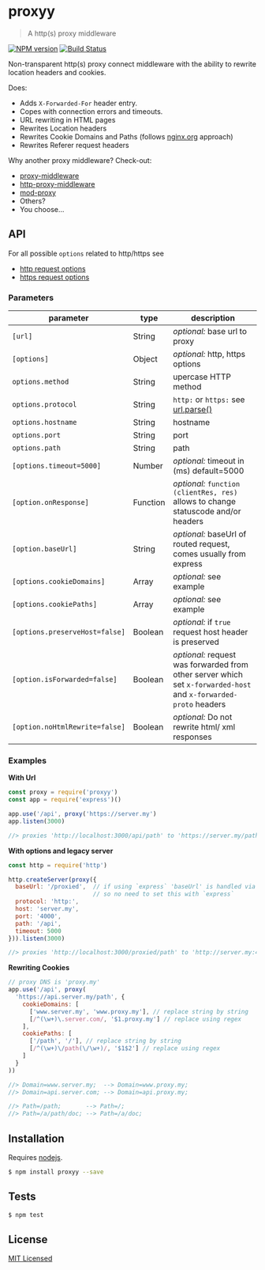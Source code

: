 # proxyy

> A http(s) proxy middleware

[![NPM version](https://badge.fury.io/js/proxyy.svg)](https://www.npmjs.com/package/proxyy/)
[![Build Status](https://app.travis-ci.com/commenthol/proxyy.svg?branch=master)](https://app.travis-ci.com/commenthol/proxyy)

Non-transparent http(s) proxy connect middleware with the ability to rewrite location headers and cookies.

Does:
- Adds `X-Forwarded-For` header entry.
- Copes with connection errors and timeouts.
- URL rewriting in HTML pages
- Rewrites Location headers
- Rewrites Cookie Domains and Paths (follows [nginx.org](http://nginx.org/en/docs/http/ngx_http_proxy_module.html#proxy_cookie_domain) approach)
- Rewrites Referer request headers

Why another proxy middleware? Check-out:
- [proxy-middleware](https://www.npmjs.com/package/proxy-middleware)
- [http-proxy-middleware](https://www.npmjs.com/package/http-proxy-middleware)
- [mod-proxy](https://www.npmjs.com/package/mod-proxy)
- Others?
- You choose...

## API

For all possible `options` related to http/https see
- [http request options](https://nodejs.org/api/http.html#http_http_request_options_callback)
- [https request options](https://nodejs.org/api/https.html#https_https_request_options_callback)

### Parameters

| parameter                 | type     | description                    |
| ------------------------- | -------- | -------------------------------|
| `[url]`                   | String   | _optional:_ base url to proxy  |
| `[options]`               | Object   | _optional:_ http, https options |
| `options.method`          | String   | upercase HTTP method |
| `options.protocol`        | String   | `http:` or `https:` see [url.parse()][url.parse] |
| `options.hostname`        | String   | hostname |
| `options.port`            | String   | port     |
| `options.path`            | String   | path     |
| `[options.timeout=5000]`  | Number   | _optional:_ timeout in (ms) default=5000 |
| `[option.onResponse]`     | Function | _optional:_ `function (clientRes, res)` allows to change statuscode and/or headers |
| `[option.baseUrl]`        | String   | _optional:_ baseUrl of routed request, comes usually from express |
| `[options.cookieDomains]` | Array    | _optional:_  see example |
| `[options.cookiePaths]`   | Array    | _optional:_  see example |
| `[options.preserveHost=false]`  | Boolean  | _optional:_  if `true` request host header is preserved |
| `[option.isForwarded=false]`    | Boolean  | _optional:_  request was forwarded from other server which set `x-forwarded-host` and `x-forwarded-proto` headers |
| `[option.noHtmlRewrite=false]`  | Boolean  | _optional:_  Do not rewrite html/ xml responses |

### Examples

**With Url**

```js
const proxy = require('proxyy')
const app = require('express')()

app.use('/api', proxy('https://server.my')
app.listen(3000)

//> proxies 'http://localhost:3000/api/path' to 'https://server.my/path'
```

**With options and legacy server**

```js
const http = require('http')

http.createServer(proxy({
  baseUrl: '/proxied',  // if using `express` 'baseUrl' is handled via express routing
                        // so no need to set this with `express`
  protocol: 'http:',
  host: 'server.my',
  port: '4000',
  path: '/api',
  timeout: 5000
})).listen(3000)

//> proxies 'http://localhost:3000/proxied/path' to 'http://server.my:4000/api/path'
```

**Rewriting Cookies**

```js
// proxy DNS is 'proxy.my'
app.use('/api', proxy(
  'https://api.server.my/path', {
    cookieDomains: [
      ['www.server.my', 'www.proxy.my'], // replace string by string
      [/^(\w+)\.server.com/, '$1.proxy.my'] // replace using regex
    ],
    cookiePaths: [
      ['/path', '/'], // replace string by string
      [/^(\w+)\/path(\/\w+)/, '$1$2'] // replace using regex
    ]
  }
))

//> Domain=www.server.my;  --> Domain=www.proxy.my;
//> Domain=api.server.com; --> Domain=api.proxy.my;

//> Path=/path;       --> Path=/;
//> Path=/a/path/doc; --> Path=/a/doc;
```

## Installation

Requires [nodejs](http://nodejs.org/).

```sh
$ npm install proxyy --save
```

## Tests

```sh
$ npm test
```

## License

[MIT Licensed](./LICENSE.md)

[url.parse]: https://nodejs.org/api/url.html#url_url_parse_urlstring_parsequerystring_slashesdenotehost

